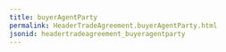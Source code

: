 ```yaml
---
title: buyerAgentParty
permalink: HeaderTradeAgreement.buyerAgentParty.html
jsonid: headertradeagreement_buyeragentparty
---
```

